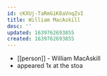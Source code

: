 ```yaml
---
id: cKXUj-TaRmGiK8aVnqZvI
title: William MacAskill
desc: ''
updated: 1639762693855
created: 1639762693855
---
```



- [[person]] - William MacAskill
- appeared 1x at the stoa
